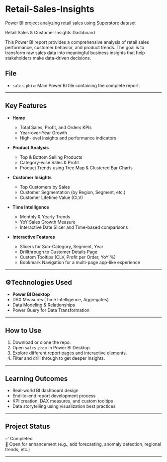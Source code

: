 # Retail-Sales-Insights
Power BI project analyzing retail sales using Superstore dataset

Retail Sales & Customer Insights Dashboard

This Power BI report provides a comprehensive analysis of retail sales performance, customer behavior, and product trends. The goal is to transform raw sales data into meaningful business insights that help stakeholders make data-driven decisions.

## File
- `sales.pbix`: Main Power BI file containing the complete report.

---

## Key Features

- **Home**
  - Total Sales, Profit, and Orders KPIs
  - Year-over-Year Growth
  - High-level insights and performance indicators

- **Product Analysis**
  - Top & Bottom Selling Products
  - Category-wise Sales & Profit
  - Product Trends using Tree Map & Clustered Bar Charts

- **Customer Insights**
  - Top Customers by Sales
  - Customer Segmentation (by Region, Segment, etc.)
  - Customer Lifetime Value (CLV)

- **Time Intelligence**
  - Monthly & Yearly Trends
  - YoY Sales Growth Measure
  - Interactive Date Slicer and Time-based comparisons

- **Interactive Features**
  - Slicers for Sub-Category, Segment, Year
  - Drillthrough to Customer Details Page
  - Custom Tooltips (CLV, Profit per Order, YoY %)
  - Bookmark Navigation for a multi-page app-like experience

---

## ⚙Technologies Used

- **Power BI Desktop**
- DAX Measures (Time Intelligence, Aggregates)
- Data Modeling & Relationships
- Power Query for Data Transformation

---

## How to Use

1. Download or clone the repo.
2. Open `sales.pbix` in Power BI Desktop.
3. Explore different report pages and interactive elements.
4. Filter and drill through to get deeper insights.

---

## Learning Outcomes

- Real-world BI dashboard design
- End-to-end report development process
- KPI creation, DAX measures, and custom tooltips
- Data storytelling using visualization best practices

---

## Project Status

✅ Completed  
🔄 Open for enhancement (e.g., add forecasting, anomaly detection, regional trends, etc.)

---
